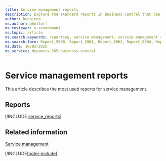 ```yaml
---
title: Service management reports
description: Explore the standard reports in Business Central that can help you track and manage your service management processes.
author: kennienp
ms.author: bholtorf
ms.reviewer: v-soumramani
ms.topic: article
ms.search.keywords: reporting, service management, service management reports
ms.search.form: Report_5900, Report_5901, Report_5902, Report_5904, Report_5908, Report_5909, Report_5910, Report_5911, Report_5912, Report_5913, Report_5915, Report_5935, Report_5936, Report_5937, Report_5938, Report_5939, Report_5955, Report_5956, Report_5970, Report_5971, Report_5972, Report_5973, Report_5974, Report_5976, Report_5977, Report_5978, Report_5980, Report_5981, Report_5982, Report_5983, Report_5984, Report_5985, Report_5987, Report_5988, Report_6080, Report_6086
ms.date: 10/03/2025
ms.service: dynamics-365-business-central
---
```


# Service management reports

This article describes the most used reports for service management.

## Reports

[!INCLUDE [service_reports](includes/service-reports-include.md)]

<!-- 
## Explore finance reports with Report Explorer

[!INCLUDE [finance_reports_report_explorer](includes/finance-reports-report-explorer-include.md)] 
-->

## Related information

[Service management](service-service.md)  

[!INCLUDE[footer-include](includes/footer-banner.md)]
